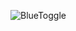 ![BlueToggle](https://user-images.githubusercontent.com/77009603/172500473-c2967414-2a34-40e3-a00f-b8d12f8c5020.jpeg)
